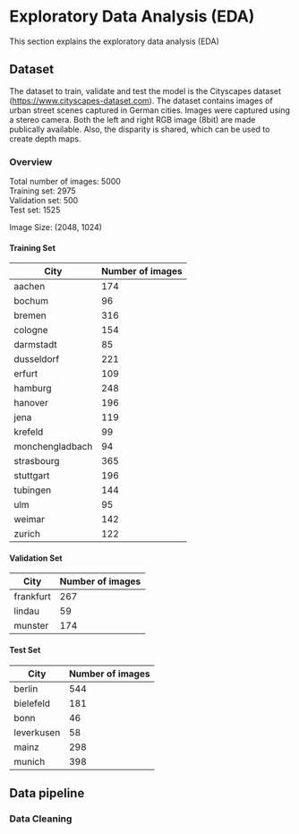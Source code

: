 # Exploratory Data Analysis (EDA)
This section explains the exploratory data analysis (EDA)

## Dataset
The dataset to train, validate and test the model is the Cityscapes dataset (https://www.cityscapes-dataset.com).
The dataset contains images of urban street scenes captured in German cities. Images were captured using a stereo camera. Both the left and right RGB image (8bit) are made publically available. Also, the disparity is shared, which can be used to create depth maps.

### Overview
Total number of images: 5000 \
Training set:  2975 \
Validation set:  500 \
Test set:  1525

Image Size: (2048, 1024)

#### Training Set
| City            |   Number of images |
|-----------------|--------------------|
| aachen          |                174 |
| bochum          |                 96 |
| bremen          |                316 |
| cologne         |                154 |
| darmstadt       |                 85 |
| dusseldorf      |                221 |
| erfurt          |                109 |
| hamburg         |                248 |
| hanover         |                196 |
| jena            |                119 |
| krefeld         |                 99 |
| monchengladbach |                 94 |
| strasbourg      |                365 |
| stuttgart       |                196 |
| tubingen        |                144 |
| ulm             |                 95 |
| weimar          |                142 |
| zurich          |                122 |

#### Validation Set
| City      |   Number of images |
|-----------|--------------------|
| frankfurt |                267 |
| lindau    |                 59 |
| munster   |                174 |


#### Test Set
| City       |   Number of images |
|------------|--------------------|
| berlin     |                544 |
| bielefeld  |                181 |
| bonn       |                 46 |
| leverkusen |                 58 |
| mainz      |                298 |
| munich     |                398 |

## Data pipeline

### Data Cleaning




